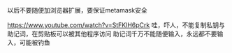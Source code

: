 以后不要随便加浏览器扩展，要保证metamask安全

https://www.youtube.com/watch?v=StFKlH6pCrk
哇，吓人，不能复制私钥与助记词，在剪贴板可以被其他程序访问
助记词千万不能随便输入，永远都不要输入，可能被钓鱼